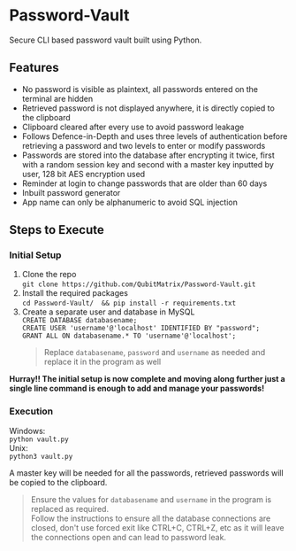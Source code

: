 # Password-Vault
Secure CLI based password vault built using Python.   

## Features 
- No password is visible as plaintext, all passwords entered on the terminal are hidden
- Retrieved password is not displayed anywhere, it is directly copied to the clipboard
- Clipboard cleared after every use to avoid password leakage
- Follows Defence-in-Depth and uses three levels of authentication before retrieving a password and two levels to enter or modify passwords
- Passwords are stored into the database after encrypting it twice, first with a random session key and second with a master key inputted by user, 128 bit AES encryption used
- Reminder at login to change passwords that are older than 60 days
- Inbuilt password generator
- App name can only be alphanumeric to avoid SQL injection   

## Steps to Execute
### Initial Setup
1. Clone the repo   
`git clone https://github.com/QubitMatrix/Password-Vault.git`
2. Install the required packages   
`cd Password-Vault/  && pip install -r requirements.txt`
3. Create a separate user and database in MySQL   
`CREATE DATABASE databasename;`   
`CREATE USER 'username'@'localhost' IDENTIFIED BY "password";`   
`GRANT ALL ON databasename.* TO 'username'@'localhost';`   
    > Replace `databasename`, `password` and `username` as needed and replace it in the program as well

**Hurray!! The initial setup is now complete and moving along further just a single line command is enough to add and manage your passwords!**

### Execution   
Windows:   
`python vault.py`   
Unix:   
`python3 vault.py`   

A master key will be needed for all the passwords, retrieved passwords will be copied to the clipboard.

> Ensure the values for `databasename` and `username` in the program is replaced as required.   
> Follow the instructions to ensure all the database connections are closed, don't use forced exit like CTRL+C, CTRL+Z, etc as it will leave the connections open and can lead to password leak.
